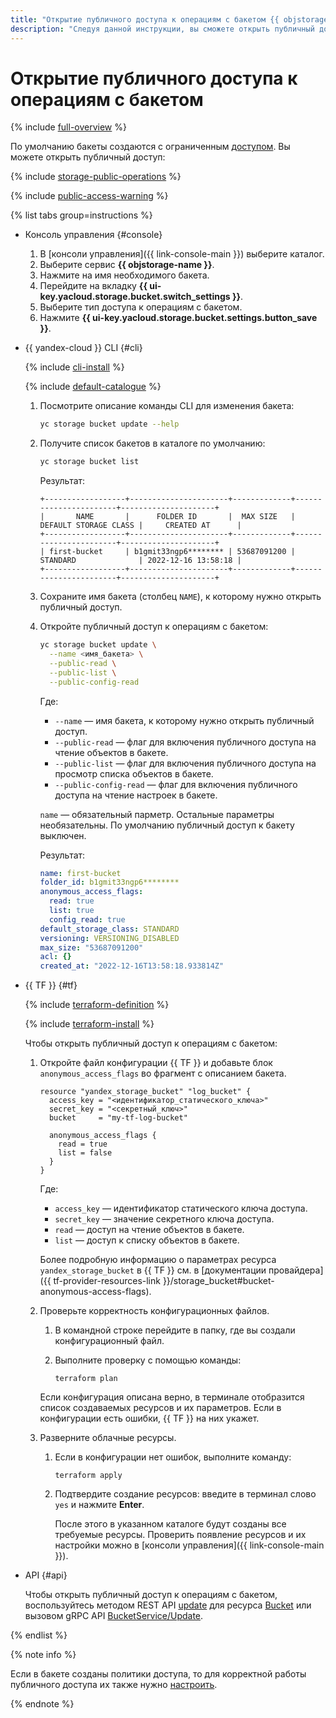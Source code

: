 ```yaml
---
title: "Открытие публичного доступа к операциям с бакетом {{ objstorage-full-name }}"
description: "Следуя данной инструкции, вы сможете открыть публичный доступ к бакету." 
---
```


# Открытие публичного доступа к операциям с бакетом

{% include [full-overview](../../../_includes/storage/security/full-overview.md) %}

По умолчанию бакеты создаются с ограниченным [доступом](../../concepts/bucket.md#bucket-access). Вы можете открыть публичный доступ:

{% include [storage-public-operations](../../_includes_service/storage-public-operations.md) %}

{% include [public-access-warning](../../../_includes/storage/security/public-access-warning.md) %}

{% list tabs group=instructions %}

- Консоль управления {#console}
  
  1. В [консоли управления]({{ link-console-main }}) выберите каталог.
  1. Выберите сервис **{{ objstorage-name }}**.
  1. Нажмите на имя необходимого бакета.
  1. Перейдите на вкладку **{{ ui-key.yacloud.storage.bucket.switch_settings }}**.
  1. Выберите тип доступа к операциям с бакетом.
  1. Нажмите **{{ ui-key.yacloud.storage.bucket.settings.button_save }}**.

- {{ yandex-cloud }} CLI {#cli}

  {% include [cli-install](../../../_includes/cli-install.md) %}

  {% include [default-catalogue](../../../_includes/default-catalogue.md) %}

  1. Посмотрите описание команды CLI для изменения бакета:

      ```bash
      yc storage bucket update --help
      ```

  1. Получите список бакетов в каталоге по умолчанию:

      ```bash
      yc storage bucket list
      ```

      Результат:

      ```text
      +------------------+----------------------+-------------+-----------------------+---------------------+
      |       NAME       |      FOLDER ID       |  MAX SIZE   | DEFAULT STORAGE CLASS |     CREATED AT      |
      +------------------+----------------------+-------------+-----------------------+---------------------+
      | first-bucket     | b1gmit33ngp6******** | 53687091200 | STANDARD              | 2022-12-16 13:58:18 |
      +------------------+----------------------+-------------+-----------------------+---------------------+
      ```
   
   1. Сохраните имя бакета (столбец `NAME`), к которому нужно открыть публичный доступ.
   1. Откройте публичный доступ к операциям с бакетом:

      ```bash
      yc storage bucket update \
        --name <имя_бакета> \
        --public-read \
        --public-list \
        --public-config-read
      ```

      Где:
      * `--name` — имя бакета, к которому нужно открыть публичный доступ.
      * `--public-read` — флаг для включения публичного доступа на чтение объектов в бакете.
      * `--public-list` — флаг для включения публичного доступа на просмотр списка объектов в бакете.
      * `--public-config-read` — флаг для включения публичного доступа на чтение настроек в бакете.

      `name` — обязательный парметр. Остальные параметры необязательны. По умолчанию публичный доступ к бакету выключен.

      Результат:

      ```yaml
      name: first-bucket
      folder_id: b1gmit33ngp6********
      anonymous_access_flags:
        read: true
        list: true
        config_read: true
      default_storage_class: STANDARD
      versioning: VERSIONING_DISABLED
      max_size: "53687091200"
      acl: {}
      created_at: "2022-12-16T13:58:18.933814Z" 
      ```

- {{ TF }} {#tf}

  {% include [terraform-definition](../../../_tutorials/terraform-definition.md) %}

  
  {% include [terraform-install](../../../_includes/terraform-install.md) %}


  Чтобы открыть публичный доступ к операциям с бакетом:

  1. Откройте файл конфигурации {{ TF }} и добавьте блок `anonymous_access_flags` во фрагмент с описанием бакета.

     ```hcl
     resource "yandex_storage_bucket" "log_bucket" {
       access_key = "<идентификатор_статического_ключа>"
       secret_key = "<секретный_ключ>"
       bucket     = "my-tf-log-bucket"

       anonymous_access_flags {
         read = true
         list = false
       }
     }
     ```

     Где:
     * `access_key` — идентификатор статического ключа доступа.
     * `secret_key` — значение секретного ключа доступа.
     * `read` — доступ на чтение объектов в бакете.
	 * `list` — доступ к списку объектов в бакете.

     Более подробную информацию о параметрах ресурса `yandex_storage_bucket` в {{ TF }} см. в [документации провайдера]({{ tf-provider-resources-link }}/storage_bucket#bucket-anonymous-access-flags).

  1. Проверьте корректность конфигурационных файлов.

     1. В командной строке перейдите в папку, где вы создали конфигурационный файл.
     1. Выполните проверку с помощью команды:

        ```
        terraform plan
        ```

     Если конфигурация описана верно, в терминале отобразится список создаваемых ресурсов и их параметров. Если в конфигурации есть ошибки, {{ TF }} на них укажет. 

  1. Разверните облачные ресурсы.

     1. Если в конфигурации нет ошибок, выполните команду:

        ```
        terraform apply
        ```

     1. Подтвердите создание ресурсов: введите в терминал слово `yes` и нажмите **Enter**.

        После этого в указанном каталоге будут созданы все требуемые ресурсы. Проверить появление ресурсов и их настройки можно в [консоли управления]({{ link-console-main }}).
  
- API {#api}

  Чтобы открыть публичный доступ к операциям с бакетом, воспользуйтесь методом REST API [update](../../api-ref/Bucket/update.md) для ресурса [Bucket](../../api-ref/Bucket/index.md) или вызовом gRPC API [BucketService/Update](../../api-ref/grpc/bucket_service.md#Update).

{% endlist %}

{% note info %}

Если в бакете созданы политики доступа, то для корректной работы публичного доступа их также нужно [настроить](./policy.md#apply-policy).

{% endnote %}